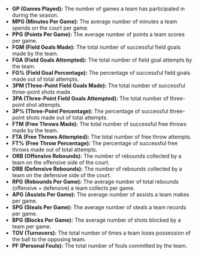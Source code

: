 - **GP (Games Played):** The number of games a team has participated in during the season.
- **MPG (Minutes Per Game):** The average number of minutes a team spends on the court per game.
- **PPG (Points Per Game):** The average number of points a team scores per game.
- **FGM (Field Goals Made):** The total number of successful field goals made by the team.
- **FGA (Field Goals Attempted):** The total number of field goal attempts by the team.
- **FG% (Field Goal Percentage):** The percentage of successful field goals made out of total attempts.
- **3PM (Three-Point Field Goals Made):** The total number of successful three-point shots made.
- **3PA (Three-Point Field Goals Attempted):** The total number of three-point shot attempts.
- **3P% (Three-Point Percentage):** The percentage of successful three-point shots made out of total attempts.
- **FTM (Free Throws Made):** The total number of successful free throws made by the team.
- **FTA (Free Throws Attempted):** The total number of free throw attempts.
- **FT% (Free Throw Percentage):** The percentage of successful free throws made out of total attempts.
- **ORB (Offensive Rebounds):** The number of rebounds collected by a team on the offensive side of the court.
- **DRB (Defensive Rebounds):** The number of rebounds collected by a team on the defensive side of the court.
- **RPG (Rebounds Per Game):** The average number of total rebounds (offensive + defensive) a team collects per game.
- **APG (Assists Per Game):** The average number of assists a team makes per game.
- **SPG (Steals Per Game):** The average number of steals a team records per game.
- **BPG (Blocks Per Game):** The average number of shots blocked by a team per game.
- **TOV (Turnovers):** The total number of times a team loses possession of the ball to the opposing team.
- **PF (Personal Fouls):** The total number of fouls committed by the team.